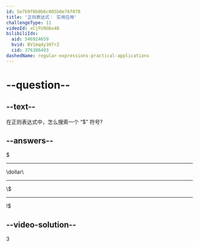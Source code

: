 ```yaml
---
id: 5e7b9f0b0b6c005b0e76f070
title: '正则表达式： 实用应用'
challengeType: 11
videoId: xCjFU9G6x48
bilibiliIds:
  aid: 546924659
  bvid: BV1mq4y1H7rZ
  cid: 376386493
dashedName: regular-expressions-practical-applications
---
```


# --question--

## --text--

在正则表达式中，怎么搜索一个 “$” 符号?

## --answers--

$

---

\\dollar\\

---

\\$

---

!$

## --video-solution--

3


